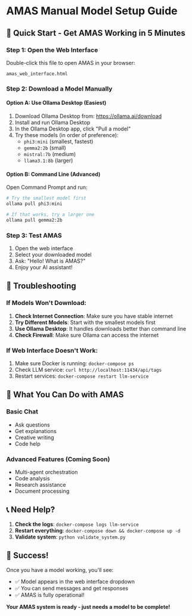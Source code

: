# AMAS Manual Model Setup Guide

## 🚀 Quick Start - Get AMAS Working in 5 Minutes

### **Step 1: Open the Web Interface**
Double-click this file to open AMAS in your browser:
```
amas_web_interface.html
```

### **Step 2: Download a Model Manually**

#### **Option A: Use Ollama Desktop (Easiest)**
1. Download Ollama Desktop from: https://ollama.ai/download
2. Install and run Ollama Desktop
3. In the Ollama Desktop app, click "Pull a model"
4. Try these models (in order of preference):
   - `phi3:mini` (smallest, fastest)
   - `gemma2:2b` (small)
   - `mistral:7b` (medium)
   - `llama3.1:8b` (larger)

#### **Option B: Command Line (Advanced)**
Open Command Prompt and run:
```bash
# Try the smallest model first
ollama pull phi3:mini

# If that works, try a larger one
ollama pull gemma2:2b
```

### **Step 3: Test AMAS**
1. Open the web interface
2. Select your downloaded model
3. Ask: "Hello! What is AMAS?"
4. Enjoy your AI assistant!

## 🔧 Troubleshooting

### **If Models Won't Download:**
1. **Check Internet Connection**: Make sure you have stable internet
2. **Try Different Models**: Start with the smallest models first
3. **Use Ollama Desktop**: It handles downloads better than command line
4. **Check Firewall**: Make sure Ollama can access the internet

### **If Web Interface Doesn't Work:**
1. Make sure Docker is running: `docker-compose ps`
2. Check LLM service: `curl http://localhost:11434/api/tags`
3. Restart services: `docker-compose restart llm-service`

## 🎯 What You Can Do with AMAS

### **Basic Chat**
- Ask questions
- Get explanations
- Creative writing
- Code help

### **Advanced Features** (Coming Soon)
- Multi-agent orchestration
- Code analysis
- Research assistance
- Document processing

## 📞 Need Help?

1. **Check the logs**: `docker-compose logs llm-service`
2. **Restart everything**: `docker-compose down && docker-compose up -d`
3. **Validate system**: `python validate_system.py`

## 🎉 Success!

Once you have a model working, you'll see:
- ✅ Model appears in the web interface dropdown
- ✅ You can send messages and get responses
- ✅ AMAS is fully operational!

**Your AMAS system is ready - just needs a model to be complete!**

